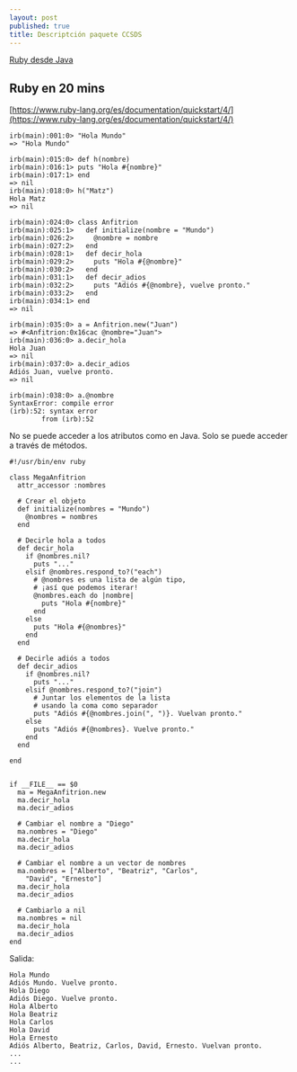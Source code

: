 ```yaml
---
layout: post
published: true
title: Descriptción paquete CCSDS
---
```



[Ruby desde Java](https://www.ruby-lang.org/es/documentation/ruby-from-other-languages/to-ruby-from-java/)

## Ruby en 20 mins
[https://www.ruby-lang.org/es/documentation/quickstart/4/](https://www.ruby-lang.org/es/documentation/quickstart/4/)

```
irb(main):001:0> "Hola Mundo"
=> "Hola Mundo"
```


```
irb(main):015:0> def h(nombre)
irb(main):016:1> puts "Hola #{nombre}"
irb(main):017:1> end
=> nil
irb(main):018:0> h("Matz")
Hola Matz
=> nil

```

```
irb(main):024:0> class Anfitrion
irb(main):025:1>   def initialize(nombre = "Mundo")
irb(main):026:2>     @nombre = nombre
irb(main):027:2>   end
irb(main):028:1>   def decir_hola
irb(main):029:2>     puts "Hola #{@nombre}"
irb(main):030:2>   end
irb(main):031:1>   def decir_adios
irb(main):032:2>     puts "Adiós #{@nombre}, vuelve pronto."
irb(main):033:2>   end
irb(main):034:1> end
=> nil
```

```
irb(main):035:0> a = Anfitrion.new("Juan")
=> #<Anfitrion:0x16cac @nombre="Juan">
irb(main):036:0> a.decir_hola
Hola Juan
=> nil
irb(main):037:0> a.decir_adios
Adiós Juan, vuelve pronto.
=> nil
```

```
irb(main):038:0> a.@nombre
SyntaxError: compile error
(irb):52: syntax error
        from (irb):52
```
No se puede acceder a los atributos como en Java. Solo se puede acceder a través de métodos.

```
#!/usr/bin/env ruby

class MegaAnfitrion
  attr_accessor :nombres

  # Crear el objeto
  def initialize(nombres = "Mundo")
    @nombres = nombres
  end

  # Decirle hola a todos
  def decir_hola
    if @nombres.nil?
      puts "..."
    elsif @nombres.respond_to?("each")
      # @nombres es una lista de algún tipo,
      # ¡así que podemos iterar!
      @nombres.each do |nombre|
        puts "Hola #{nombre}"
      end
    else
      puts "Hola #{@nombres}"
    end
  end

  # Decirle adiós a todos
  def decir_adios
    if @nombres.nil?
      puts "..."
    elsif @nombres.respond_to?("join")
      # Juntar los elementos de la lista
      # usando la coma como separador
      puts "Adiós #{@nombres.join(", ")}. Vuelvan pronto."
    else
      puts "Adiós #{@nombres}. Vuelve pronto."
    end
  end

end


if __FILE__ == $0
  ma = MegaAnfitrion.new
  ma.decir_hola
  ma.decir_adios

  # Cambiar el nombre a "Diego"
  ma.nombres = "Diego"
  ma.decir_hola
  ma.decir_adios

  # Cambiar el nombre a un vector de nombres
  ma.nombres = ["Alberto", "Beatriz", "Carlos",
    "David", "Ernesto"]
  ma.decir_hola
  ma.decir_adios

  # Cambiarlo a nil
  ma.nombres = nil
  ma.decir_hola
  ma.decir_adios
end
```
Salida:
```
Hola Mundo
Adiós Mundo. Vuelve pronto.
Hola Diego
Adiós Diego. Vuelve pronto.
Hola Alberto
Hola Beatriz
Hola Carlos
Hola David
Hola Ernesto
Adiós Alberto, Beatriz, Carlos, David, Ernesto. Vuelvan pronto.
...
...
```
